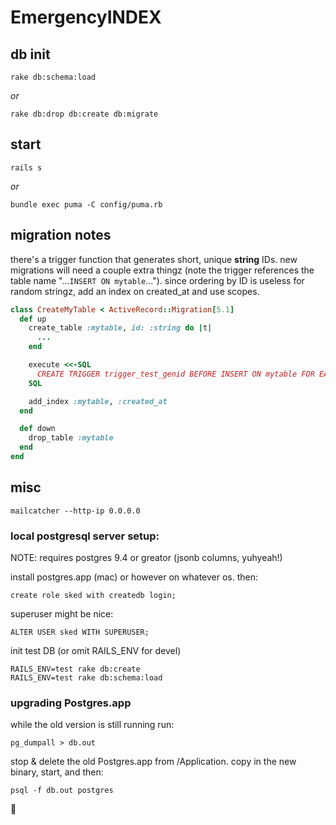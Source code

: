 # EmergencyINDEX

## db init

`rake db:schema:load`

_or_

`rake db:drop db:create db:migrate`

## start

`rails s`

_or_

`bundle exec puma -C config/puma.rb`

## migration notes

there's a trigger function that generates short, unique __string__ IDs. new migrations will need a couple extra thingz (note the trigger references the table name "...`INSERT ON mytable`..."). since ordering by ID is useless for random stringz, add an index on created_at and use scopes.

```ruby
class CreateMyTable < ActiveRecord::Migration[5.1]
  def up
    create_table :mytable, id: :string do |t|
      ...
    end

    execute <<-SQL
      CREATE TRIGGER trigger_test_genid BEFORE INSERT ON mytable FOR EACH ROW EXECUTE PROCEDURE unique_short_id();
    SQL

    add_index :mytable, :created_at
  end

  def down
    drop_table :mytable
  end
end
```

## misc

`mailcatcher --http-ip 0.0.0.0`

### local postgresql server setup: 

NOTE: requires postgres 9.4 or greator (jsonb columns, yuhyeah!)

install postgres.app (mac) or however on whatever os. then:

`create role sked with createdb login;`

superuser might be nice:

`ALTER USER sked WITH SUPERUSER;`

init test DB (or omit RAILS_ENV for devel)

```
RAILS_ENV=test rake db:create
RAILS_ENV=test rake db:schema:load
```

### upgrading Postgres.app

while the old version is still running run: 

`pg_dumpall > db.out`

stop & delete the old Postgres.app from /Application. copy in the new binary, start, and then:

`psql -f db.out postgres`

:metal:
